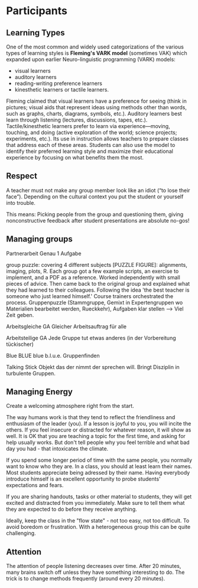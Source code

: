 
# Participants

## Learning Types

One of the most common and widely used categorizations of the various types of learning styles is **Fleming's VARK model** (sometimes VAK) which expanded upon earlier Neuro-linguistic programming (VARK) models:

* visual learners
* auditory learners
* reading-writing preference learners
* kinesthetic learners or tactile learners.

Fleming claimed that visual learners have a preference for seeing (think in pictures; visual aids that represent ideas using methods other than words, such as graphs, charts, diagrams, symbols, etc.). Auditory learners best learn through listening (lectures, discussions, tapes, etc.). Tactile/kinesthetic learners prefer to learn via experience—moving, touching, and doing (active exploration of the world; science projects; experiments, etc.). Its use in instruction allows teachers to prepare classes that address each of these areas. Students can also use the model to identify their preferred learning style and maximize their educational experience by focusing on what benefits them the most.

## Respect

A teacher must not make any group member look like an idiot (“to lose their face”). Depending on the cultural context you put the student or yourself into trouble.

This means: Picking people from the group and questioning them, giving nonconstructive feedback after student presentations are absolute no-gos!


## Managing groups

Partnerarbeit	Genau 1 Aufgabe

group puzzle:
covering 4 different subjects [PUZZLE FIGURE]: alignments, imaging, plots, R. Each group got a few example scripts, an exercise to implement, and a PDF as a reference. Worked independently with small pieces of advice. Then came back to the original group and explained what they had learned to their colleagues. Following the idea 'the best teacher is someone who just learned himself.' Course trainers orchestrated the process.
Gruppenpuzzle (Stammgruppe, Gemixt in Expertengruppen wo Materialien bearbeitet werden, Rueckkehr), Aufgaben klar stellen --> Viel Zeit geben.

Arbeitsgleiche GA	Gleicher Arbeitsauftrag für alle

Arbeitsteilige GA	Jede Gruppe tut etwas anderes (in der Vorbereitung tückischer)

Blue BLUE blue b.l.u.e. Gruppenfinden

Talking Stick	Objekt das der nimmt der sprechen will. Bringt Disziplin in turbulente Gruppen.


## Managing Energy

Create a welcoming atmosphere right from the start.

The way humans work is that they tend to reflect the friendliness and enthusiasm of the leader (you). If a lesson is joyful to you, you will incite the others. If you feel insecure or distracted for whatever reason, it will show as well. It is OK that you are teaching a topic for the first time, and asking for help usually works. But don't tell people why you feel terrible and what bad day you had - that intoxicates the climate.

If you spend some longer period of time with the same people, you normally want to know who they are. In a class, you should at least learn their names. Most students appreciate being adressed by their name. Having everybody introduce himself is an excellent opportunity to probe students' expectations and fears.

If you are sharing handouts, tasks or other material to students, they will get excited and distracted from you immediately. Make sure to tell them what they are expected to do before they receive anything.

Ideally, keep the class in the "flow state" - not too easy, not too difficult. To avoid boredom or frustration. With a heterogeneous group this can be quite challenging.

## Attention

The attention of people listening decreases over time. After 20 minutes, many brains switch off unless they have something interesting to do. The trick is to change methods frequently (around every 20 minutes).
